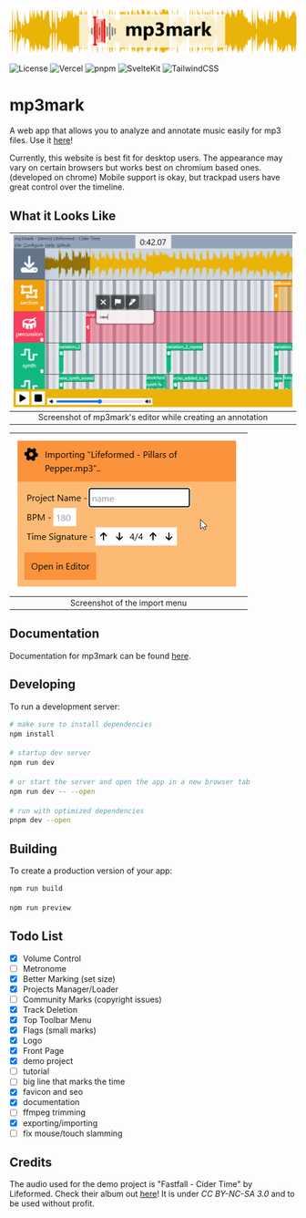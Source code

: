 ![Mod Banner](https://raw.githubusercontent.com/udu3324/mp3mark/refs/heads/main/src/lib/assets/banner_long.png)

![License](https://img.shields.io/github/license/udu3324/mp3mark)
![Vercel](https://img.shields.io/badge/Vercel-%23000000.svg?logo=vercel&logoColor=white)
![pnpm](https://img.shields.io/badge/pnpm-F69220?logo=pnpm&logoColor=fff)
![SvelteKit](https://img.shields.io/badge/SvelteKit-%23f1413d.svg?logo=svelte&logoColor=white)
![TailwindCSS](https://img.shields.io/badge/Tailwind%20CSS-%2338B2AC.svg?logo=tailwind-css&logoColor=white)

# mp3mark
A web app that allows you to analyze and annotate music easily for mp3 files. Use it [here](https://mp3mark.vercel.app/)!

Currently, this website is best fit for desktop users. The appearance may vary on certain browsers but works best on chromium based ones. (developed on chrome) Mobile support is okay, but trackpad users have great control over the timeline.

## What it Looks Like
| ![showcase](https://raw.githubusercontent.com/udu3324/mp3mark/refs/heads/main/src/lib/assets/showcase.png) | 
|:----------------------------------------------------------------------------------------------------------:| 
|                             Screenshot of mp3mark's editor while creating an annotation                    |

| ![importing](https://raw.githubusercontent.com/udu3324/mp3mark/refs/heads/main/src/lib/assets/import_options.png) | 
|:-----------------------------------------------------------------------------------------------------------------:| 
|                                 Screenshot of the import menu                                                     |

## Documentation
Documentation for mp3mark can be found [here](https://mp3mark.vercel.app/docs).

## Developing
To run a development server:
```bash
# make sure to install dependencies
npm install

# startup dev server
npm run dev

# or start the server and open the app in a new browser tab 
npm run dev -- --open

# run with optimized dependencies
pnpm dev --open
```

## Building
To create a production version of your app:
```bash
npm run build

npm run preview
```

## Todo List
 - [X] Volume Control
 - [ ] Metronome
 - [X] Better Marking (set size)
 - [x] Projects Manager/Loader
 - [ ] Community Marks (copyright issues)
 - [X] Track Deletion
 - [X] Top Toolbar Menu
 - [X] Flags (small marks)
 - [X] Logo
 - [X] Front Page
 - [X] demo project
 - [ ] tutorial
 - [ ] big line that marks the time
 - [X] favicon and seo
 - [X] documentation
 - [ ] ffmpeg trimming
 - [X] exporting/importing
 - [ ] fix mouse/touch slamming

## Credits
The audio used for the demo project is "Fastfall - Cider Time" by Lifeformed. Check their album out [here](https://lifeformed.bandcamp.com/album/fastfall)! It is under *CC BY-NC-SA 3.0* and to be used without profit.